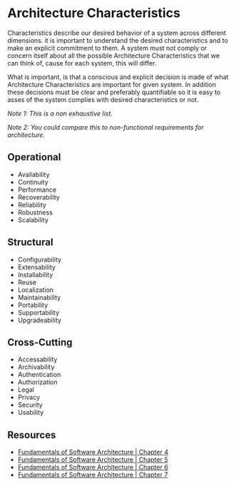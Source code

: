 # Architecture Characteristics

Characteristics describe our desired behavior of a system across different dimensions. it is important to understand the desired characteristics and to make an explicit commitment to them. A system must not comply or concern itself about all the possible Architecture Characteristics that we can think of, cause for each system, this will differ.

What is important, is that a conscious and explicit decision is made of what Architecture Characteristics are important for given system. In addition these decisions must be clear and preferably quantifiable so it is easy to asses of the system complies with desired characteristics or not.

*Note 1: This is a non exhaustive list.*

*Note 2: You could compare this to non-functional requirements for architecture.*


## Operational

* Availability
* Continuity
* Performance
* Recoverability
* Reliability
* Robustness
* Scalability

## Structural

* Configurability
* Extensability
* Installability
* Reuse
* Localization
* Maintainability
* Portability
* Supportability
* Upgradeability

## Cross-Cutting

* Accessability
* Archivability
* Authentication
* Authorization
* Legal
* Privacy
* Security
* Usability

## Resources

* [Fundamentals of Software Architecture | Chapter 4](https://fundamentalsofsoftwarearchitecture.com/)
* [Fundamentals of Software Architecture | Chapter 5](https://fundamentalsofsoftwarearchitecture.com/)
* [Fundamentals of Software Architecture | Chapter 6](https://fundamentalsofsoftwarearchitecture.com/)
* [Fundamentals of Software Architecture | Chapter 7](https://fundamentalsofsoftwarearchitecture.com/)